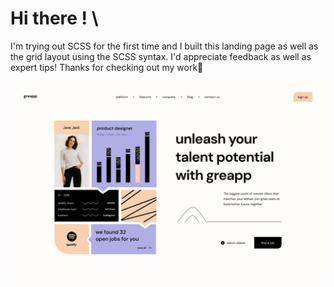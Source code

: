 # Hi there ! \\

I'm trying out SCSS for the first time and I built this landing page as well as the grid layout using the SCSS syntax.
I'd appreciate feedback as well as expert tips!
Thanks for checking out my work💜

![Landing page design](/design/landing-page.png)
